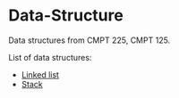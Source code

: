 # Data-Structure
Data structures from CMPT 225, CMPT 125.

List of data structures:
- [Linked list](linklist.md)
- [Stack](stack.md)
